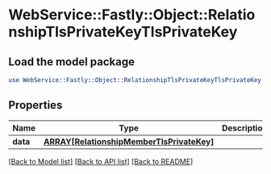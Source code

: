 # WebService::Fastly::Object::RelationshipTlsPrivateKeyTlsPrivateKey

## Load the model package
```perl
use WebService::Fastly::Object::RelationshipTlsPrivateKeyTlsPrivateKey;
```

## Properties
Name | Type | Description | Notes
------------ | ------------- | ------------- | -------------
**data** | [**ARRAY[RelationshipMemberTlsPrivateKey]**](RelationshipMemberTlsPrivateKey.md) |  | [optional] 

[[Back to Model list]](../README.md#documentation-for-models) [[Back to API list]](../README.md#documentation-for-api-endpoints) [[Back to README]](../README.md)


